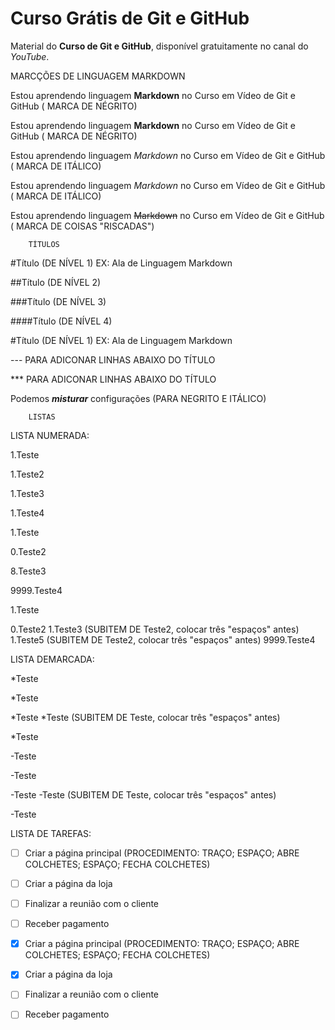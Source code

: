# Curso Grátis de Git e GitHub
Material do **Curso de Git e GitHub**, disponível gratuitamente no canal do *YouTube*.

MARCÇÕES DE LINGUAGEM MARKDOWN


Estou aprendendo linguagem **Markdown** no Curso em Vídeo de Git e GitHub ( MARCA DE NÉGRITO)

Estou aprendendo linguagem __Markdown__ no Curso em Vídeo de Git e GitHub ( MARCA DE NÉGRITO)

Estou aprendendo linguagem *Markdown* no Curso em Vídeo de Git e GitHub ( MARCA DE ITÁLICO)

Estou aprendendo linguagem _Markdown_ no Curso em Vídeo de Git e GitHub ( MARCA DE ITÁLICO)

Estou aprendendo linguagem ~~Markdown~~ no Curso em Vídeo de Git e GitHub ( MARCA DE COISAS "RISCADAS")


		TÍTULOS
#Título (DE NÍVEL 1) EX: Ala de Linguagem Markdown

##Título (DE NÍVEL 2)

###Título (DE NÍVEL 3)

####Título (DE NÍVEL 4)



#Título (DE NÍVEL 1) EX: Ala de Linguagem Markdown

--- PARA ADICONAR LINHAS ABAIXO DO TÍTULO

*** PARA ADICONAR LINHAS ABAIXO DO TÍTULO

Podemos __*misturar*__ configurações (PARA NEGRITO E ITÁLICO)


		LISTAS

LISTA NUMERADA:

1.Teste

1.Teste2

1.Teste3

1.Teste4

1.Teste

0.Teste2

8.Teste3

9999.Teste4

1.Teste

0.Teste2
   1.Teste3 (SUBITEM DE Teste2, colocar três "espaços" antes)
   1.Teste5 (SUBITEM DE Teste2, colocar três "espaços" antes)
9999.Teste4



LISTA DEMARCADA:

*Teste

*Teste

*Teste
   *Teste (SUBITEM DE Teste, colocar três "espaços" antes)
   
*Teste


-Teste

-Teste

-Teste
   -Teste (SUBITEM DE Teste, colocar três "espaços" antes)
   
-Teste




LISTA DE TAREFAS:

- [ ] Criar a página principal (PROCEDIMENTO: TRAÇO; ESPAÇO; ABRE COLCHETES; ESPAÇO; FECHA COLCHETES)
- [ ] Criar a página da loja
- [ ] Finalizar a reunião com o cliente
- [ ] Receber pagamento

- [x] Criar a página principal (PROCEDIMENTO: TRAÇO; ESPAÇO; ABRE COLCHETES; ESPAÇO; FECHA COLCHETES)
- [x] Criar a página da loja
- [ ] Finalizar a reunião com o cliente
- [ ] Receber pagamento
